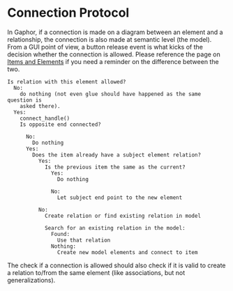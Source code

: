 # Connection Protocol

In Gaphor, if a connection is made on a diagram between an element and a
relationship, the connection is also made at semantic level (the model). From a
GUI point of view, a button release event is what kicks of the decision whether
the connection is allowed. Please reference the page on [Items and
Elements](items.md) if you need a reminder on the difference between the two.

```eval_rst
Is relation with this element allowed?
  No:
    do nothing (not even glue should have happened as the same question is
    asked there).
  Yes:
    connect_handle()
    Is opposite end connected?

      No:
        Do nothing
      Yes:
        Does the item already have a subject element relation?
          Yes:
            Is the previous item the same as the current?
              Yes:
                Do nothing

              No:
                Let subject end point to the new element

          No:
            Create relation or find existing relation in model

            Search for an existing relation in the model:
              Found:
                Use that relation
              Nothing: 
                Create new model elements and connect to item
```

The check if a connection is allowed should also check if it is valid to
create a relation to/from the same element (like associations, but not
generalizations).
